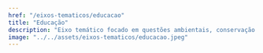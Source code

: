 ```yaml
---
href: "/eixos-tematicos/educacao"
title: "Educação"
description: "Eixo temático focado em questões ambientais, conservação da natureza e práticas sustentáveis."
image: "../../assets/eixos-tematicos/educacao.jpeg"
---
```

